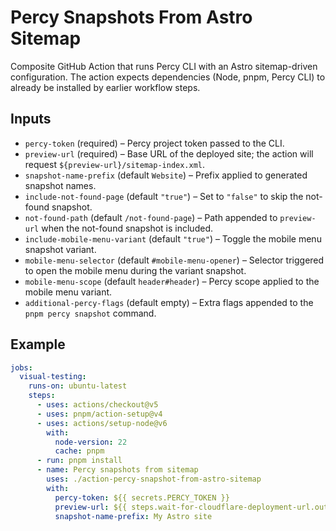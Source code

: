 # Percy Snapshots From Astro Sitemap

Composite GitHub Action that runs Percy CLI with an Astro sitemap-driven configuration. The action expects dependencies (Node, pnpm, Percy CLI) to already be installed by earlier workflow steps.

## Inputs

- `percy-token` (required) – Percy project token passed to the CLI.
- `preview-url` (required) – Base URL of the deployed site; the action will request `${preview-url}/sitemap-index.xml`.
- `snapshot-name-prefix` (default `Website`) – Prefix applied to generated snapshot names.
- `include-not-found-page` (default `"true"`) – Set to `"false"` to skip the not-found snapshot.
- `not-found-path` (default `/not-found-page`) – Path appended to `preview-url` when the not-found snapshot is included.
- `include-mobile-menu-variant` (default `"true"`) – Toggle the mobile menu snapshot variant.
- `mobile-menu-selector` (default `#mobile-menu-opener`) – Selector triggered to open the mobile menu during the variant snapshot.
- `mobile-menu-scope` (default `header#header`) – Percy scope applied to the mobile menu variant.
- `additional-percy-flags` (default empty) – Extra flags appended to the `pnpm percy snapshot` command.

## Example

```yaml
jobs:
  visual-testing:
    runs-on: ubuntu-latest
    steps:
      - uses: actions/checkout@v5
      - uses: pnpm/action-setup@v4
      - uses: actions/setup-node@v6
        with:
          node-version: 22
          cache: pnpm
      - run: pnpm install
      - name: Percy snapshots from sitemap
        uses: ./action-percy-snapshot-from-astro-sitemap
        with:
          percy-token: ${{ secrets.PERCY_TOKEN }}
          preview-url: ${{ steps.wait-for-cloudflare-deployment-url.outputs.preview_url }}
          snapshot-name-prefix: My Astro site
```
